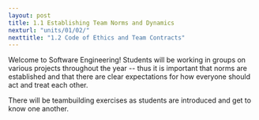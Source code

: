 ```yaml
---
layout: post
title: 1.1 Establishing Team Norms and Dynamics
nexturl: "units/01/02/"
nexttitle: "1.2 Code of Ethics and Team Contracts"
---
```


Welcome to Software Engineering! Students will be working in groups on various projects throughout the year -- thus it is important that norms are established and that there are clear expectations for how everyone should act and treat each other.

There will be teambuilding exercises as students are introduced and get to know one another.